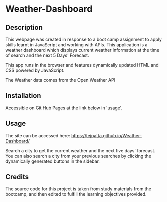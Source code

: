 # Weather-Dashboard

## Description

This webpage was created in response to a boot camp assignment to apply skills learnt in JavaScript and working with APIs. This application is a weather dashboard which displays current weather information at the time of search and the next 5 Days' Forecast. 

This app runs in the browser and features dynamically updated HTML and CSS powered by JavaScript.

The Weather data comes from the Open Weather API

## Installation

Accessible on Git Hub Pages at the link below in 'usage'.

## Usage
The site can be accessed here: https://tejpatta.github.io/Weather-Dashboard/

Search a city to get the current weather and the next five days' forecast. You can also search a city from your previous searches by clicking the dynamically generated buttons in the sidebar. 

## Credits

The source code for this project is taken from study materials from the bootcamp, and then edited to fulfill the learning objectives provided. 
